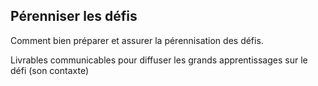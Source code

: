 ## Pérenniser les défis

Comment bien préparer et assurer la pérennisation des défis.



Livrables communicables pour diffuser les grands apprentissages sur le défi (son contaxte)
